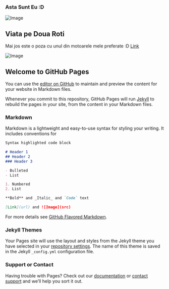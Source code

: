 ### Asta Sunt Eu :D
![Image](https://scontent.fotp3-3.fna.fbcdn.net/v/t1.0-9/46168773_2328108980547035_6677167483637465088_o.jpg?_nc_cat=108&_nc_sid=174925&_nc_eui2=AeH9Xch4SOvg8iLPAycxMvTXOPa0UUHvSoY49rRRQe9Khj1XRpLz65spBssqZX4vrGlOyJu8285mKRTviajh2TUD&_nc_ohc=9aT7tnWUYrsAX8aP-WZ&_nc_ht=scontent.fotp3-3.fna&oh=e58234fecbad37d9d66a5530c2de8fd0&oe=5FB1D072)

## Viata pe Doua Roti

Mai jos este o poza cu unul din motoarele mele preferate :D 
[Link](https://www.youtube.com/watch?v=zZDsMpJuIXE)

![Image](https://images.alphacoders.com/758/thumb-1920-758515.jpg)

## Welcome to GitHub Pages

You can use the [editor on GitHub](https://github.com/SausageFighter/SausageFighter.github.io/edit/master/index.md) to maintain and preview the content for your website in Markdown files.

Whenever you commit to this repository, GitHub Pages will run [Jekyll](https://jekyllrb.com/) to rebuild the pages in your site, from the content in your Markdown files.

### Markdown

Markdown is a lightweight and easy-to-use syntax for styling your writing. It includes conventions for

```markdown
Syntax highlighted code block

# Header 1
## Header 2
### Header 3

- Bulleted
- List

1. Numbered
2. List

**Bold** and _Italic_ and `Code` text

[Link](url) and ![Image](src)
```

For more details see [GitHub Flavored Markdown](https://guides.github.com/features/mastering-markdown/).

### Jekyll Themes

Your Pages site will use the layout and styles from the Jekyll theme you have selected in your [repository settings](https://github.com/SausageFighter/SausageFighter.github.io/settings). The name of this theme is saved in the Jekyll `_config.yml` configuration file.

### Support or Contact

Having trouble with Pages? Check out our [documentation](https://docs.github.com/categories/github-pages-basics/) or [contact support](https://github.com/contact) and we’ll help you sort it out.
